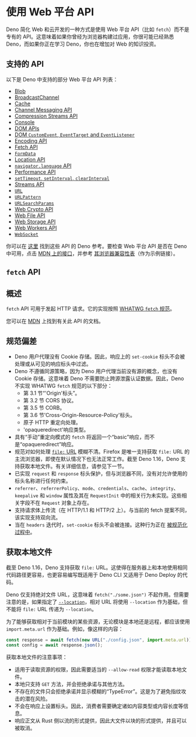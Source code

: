 # 使用 Web 平台 API

Deno 简化 Web 和云开发的一种方式是使用 Web 平台 API（比如 `fetch`）而不是专有的
API。这意味着如果你曾经为浏览器构建过应用，你很可能已经熟悉
Deno，而如果你正在学习 Deno，你也在增加对 Web 的知识投资。

## 支持的 API

以下是 Deno 中支持的部分 Web 平台 API 列表：

- [Blob](https://developer.mozilla.org/en-US/docs/Web/API/Blob)
- [BroadcastChannel](https://developer.mozilla.org/en-US/docs/Web/API/BroadcastChannel)
- [Cache](https://developer.mozilla.org/en-US/docs/Web/API/Cache)
- [Channel Messaging API](https://developer.mozilla.org/en-US/docs/Web/API/Channel_Messaging_API)
- [Compression Streams API](https://developer.mozilla.org/en-US/docs/Web/API/Compression_Streams_API)
- [Console](https://developer.mozilla.org/en-US/docs/Web/API/Console)
- [DOM APIs](https://deno.land/api@v1.26.0#DOM_APIs)
- [DOM `CustomEvent`, `EventTarget` and `EventListener`](#customevent-eventtarget-and-eventlistener)
- [Encoding API](https://developer.mozilla.org/en-US/docs/Web/API/Encoding_API)
- [Fetch API](#fetch-api)
- [`FormData`](https://developer.mozilla.org/en-US/docs/Web/API/FormData)
- [Location API](./location_api.md)
- [`navigator.language` API](https://developer.mozilla.org/en-US/docs/Web/API/Navigator/language)
- [Performance API](https://developer.mozilla.org/en-US/docs/Web/API/Performance)
- [`setTimeout`, `setInterval`, `clearInterval`](https://developer.mozilla.org/en-US/docs/Web/API/setTimeout)
- [Streams API](https://developer.mozilla.org/en-US/docs/Web/API/Streams_API)
- [`URL`](https://developer.mozilla.org/en-US/docs/Web/API/URL)
- [`URLPattern`](https://developer.mozilla.org/en-US/docs/Web/API/URLPattern)
- [`URLSearchParams`](https://developer.mozilla.org/en-US/docs/Web/API/URLSearchParams)
- [Web Crypto API](https://developer.mozilla.org/en-US/docs/Web/API/Web_Crypto_API)
- [Web File API](https://developer.mozilla.org/en-US/docs/Web/API/File_API)
- [Web Storage API](./web_storage_api.md)
- [Web Workers API](https://developer.mozilla.org/en-US/docs/Web/API/Worker)
- [`WebSocket`](https://developer.mozilla.org/en-US/docs/Web/API/WebSocket)

你可以在 [这里](https://deno.land/api) 找到这些 API 的 Deno 参考。要检查 Web
平台 API 是否在 Deno 中可用，点击
[MDN 上的接口](https://developer.mozilla.org/en-US/docs/Web/API#interfaces)，并参考
[其浏览器兼容性表](https://developer.mozilla.org/en-US/docs/Web/API/AbortController#browser_compatibility)（作为示例链接）。

## `fetch` API

## 概述

`fetch` API 可用于发起 HTTP 请求。它的实现按照
[WHATWG `fetch` 规范](https://fetch.spec.whatwg.org/)。

您可以在 [MDN](https://developer.mozilla.org/en-US/docs/Web/API/Fetch_API)
上找到有关此 API 的文档。

## 规范偏差

- Deno 用户代理没有 Cookie 存储。因此，响应上的 `set-cookie`
  标头不会被处理或从可见的响应标头中过滤。
- Deno 不遵循同源策略，因为 Deno 用户代理当前没有源的概念，也没有 Cookie
  存储。这意味着 Deno 不需要防止跨源泄露认证数据。因此，Deno 不实现 WHATWG
  `fetch` 规范的以下部分：
  - 第 3.1 节“'Origin'标头”。
  - 第 3.2 节 CORS 协议。
  - 第 3.5 节 CORB。
  - 第 3.6 节'Cross-Origin-Resource-Policy'标头。
  - 原子 HTTP 重定向处理。
  - 'opaqueredirect'响应类型。
- 具有“手动”重定向模式的 `fetch`
  将返回一个“basic”响应，而不是“opaqueredirect”响应。
- 规范对如何处理 [`file:` URL](https://fetch.spec.whatwg.org/#scheme-fetch)
  模糊不清。Firefox 是唯一支持获取 `file:` URL
  的主流浏览器，即使在默认情况下也无法正常工作。截至 Deno 1.16，Deno
  支持获取本地文件。有关详细信息，请参见下一节。
- 已实现 `request` 和 `response`
  标头保护，但与浏览器不同，没有对允许使用的标头名称进行任何约束。
- `referrer`、`referrerPolicy`、`mode`、`credentials`、`cache`、`integrity`、`keepalive`
  和 `window` 属性及其在 `RequestInit` 中的相关行为未实现。这些相关字段不在
  `Request` 对象上存在。
- 支持请求体上传流（在 HTTP/1.1 和 HTTP/2 上）。与当前的 fetch
  提案不同，该实现支持双向流。
- 当在 `headers` 迭代时，`set-cookie` 标头不会被连接。这种行为正在
  [被规范化过程中](https://github.com/whatwg/fetch/pull/1346)。

## 获取本地文件

截至 Deno 1.16，Deno 支持获取 `file:`
URL。这使得在服务器上和本地使用相同代码路径更容易，也更容易编写既适用于 Deno CLI
又适用于 Deno Deploy 的代码。

Deno 仅支持绝对文件 URL，这意味着 `fetch("./some.json")`
不起作用。但需要注意的是，如果指定了 [`--location`](./location_api.md)，相对 URL
将使用 `--location` 作为基础，但不能将 `file:` URL 传递为 `--location`。

为了能够获取相对于当前模块的某些资源，无论模块是本地还是远程，都应该使用
`import.meta.url` 作为基础。例如，像这样的内容：

```js
const response = await fetch(new URL("./config.json", import.meta.url));
const config = await response.json();
```

获取本地文件的注意事项：

- 适用于读取资源的权限，因此需要适当的 `--allow-read` 权限才能读取本地文件。
- 本地只支持 `GET` 方法，并会拒绝承诺与其他方法。
- 不存在的文件只会拒绝承诺并显示模糊的“TypeError”。这是为了避免指纹攻击的潜在风险。
- 不会在响应上设置标头。因此，消费者需要确定诸如内容类型或内容长度等信息。
- 响应正文从 Rust 侧以流的形式提供，因此大文件以块的形式提供，并且可以被取消。
